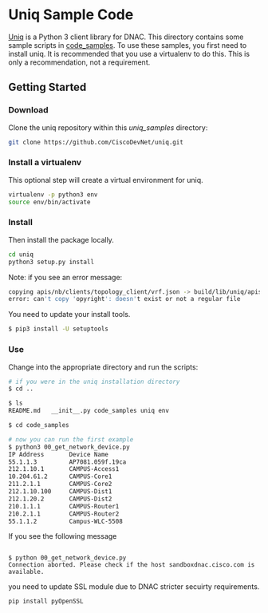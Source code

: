 # Uniq Sample Code

[Uniq](https://github.com/CiscoDevNet/uniq) is a Python 3 client library for DNAC.
This directory contains some sample scripts in [code_samples](code_samples/).
To use these samples, you first need to install uniq.  It is recommended that you use
a virtualenv to do this.  This is only a recommendation, not a requirement.

## Getting Started

### Download

Clone the uniq repository within this *uniq_samples* directory:

``` bash
git clone https://github.com/CiscoDevNet/uniq.git
```

### Install a virtualenv

This optional step will create a virtual environment for uniq.

``` bash
virtualenv -p python3 env
source env/bin/activate
```

### Install

Then install the package locally.

``` bash
cd uniq
python3 setup.py install
```

Note: if you see an error message:

``` bash
copying apis/nb/clients/topology_client/vrf.json -> build/lib/uniq/apis/nb/clients/topology_client
error: can't copy 'opyright': doesn't exist or not a regular file
```

You need to update your install tools.

``` bash
$ pip3 install -U setuptools
```

### Use

Change into the appropriate directory and run the scripts:

``` bash
# if you were in the uniq installation directory
$ cd ..

$ ls
README.md	__init__.py	code_samples uniq env

$ cd code_samples

# now you can run the first example
$ python3 00_get_network_device.py
IP Address       Device Name
55.1.1.3         AP7081.059f.19ca
212.1.10.1       CAMPUS-Access1
10.204.61.2      CAMPUS-Core1
211.2.1.1        CAMPUS-Core2
212.1.10.100     CAMPUS-Dist1
212.1.20.2       CAMPUS-Dist2
210.1.1.1        CAMPUS-Router1
210.2.1.1        CAMPUS-Router2
55.1.1.2         Campus-WLC-5508
```
If you see the following message
````buildoutcfg

$ python 00_get_network_device.py 
Connection aborted. Please check if the host sandboxdnac.cisco.com is available.

````

you need to update SSL module due to DNAC stricter secuirty requirements.
```buildoutcfg
pip install pyOpenSSL
```
